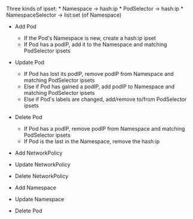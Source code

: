 
Three kinds of ipset:
    * Namespace -> hash:ip
    * PodSelector -> hash:ip
    * NamespaceSelector -> list:set (of Namespace)

* Add Pod
    * If the Pod's Namespace is new, create a hash:ip ipset
    * If Pod has a podIP, add it to the Namespace and matching
      PodSelector ipsets
* Update Pod
    * If Pod has lost its podIP, remove podIP from Namespace and
      matching PodSelector ipsets
    * Else if Pod has gained a podIP, add podIP to Namespace and
      matching PodSelector ipsets
    * Else if Pod's labels are changed, add/remove to/from PodSelector
      ipsets
* Delete Pod
    * If Pod has a podIP, remove podIP from Namespace and matching
      PodSelector ipsets
    * If Pod is the last in the Namespace, remove the hash:ip

* Add NetworkPolicy
* Update NetworkPolicy
* Delete NetworkPolicy

* Add Namespace
* Update Namespace
* Delete Pod


